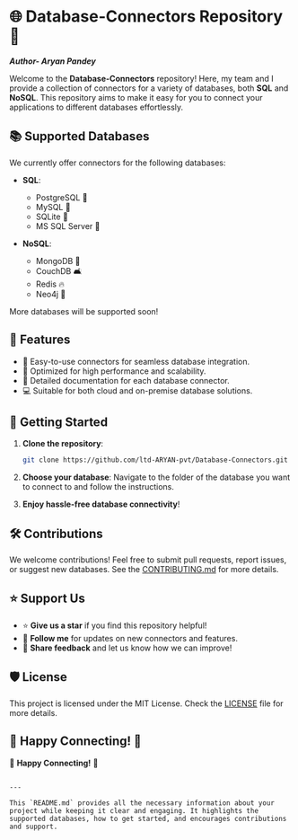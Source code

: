 # 🌐 Database-Connectors Repository 🚀

_**Author- Aryan Pandey**_

Welcome to the **Database-Connectors** repository! Here, my team and I provide a collection of connectors for a variety of databases, both **SQL** and **NoSQL**. This repository aims to make it easy for you to connect your applications to different databases effortlessly.

## 📚 Supported Databases

We currently offer connectors for the following databases:

- **SQL**:
  - PostgreSQL 🐘
  - MySQL 🐬
  - SQLite 📄
  - MS SQL Server 🏢

- **NoSQL**:
  - MongoDB 🍃
  - CouchDB 🛋️
  - Redis 🔥
  - Neo4j 🌿

More databases will be supported soon!

## 🚀 Features

- 🔧 Easy-to-use connectors for seamless database integration.
- 🚀 Optimized for high performance and scalability.
- 📖 Detailed documentation for each database connector.
- 💻 Suitable for both cloud and on-premise database solutions.

## 📖 Getting Started

1. **Clone the repository**:
   ```bash
   git clone https://github.com/ltd-ARYAN-pvt/Database-Connectors.git
   ```

2. **Choose your database**: Navigate to the folder of the database you want to connect to and follow the instructions.

3. **Enjoy hassle-free database connectivity**!

## 🛠️ Contributions

We welcome contributions! Feel free to submit pull requests, report issues, or suggest new databases. See the [CONTRIBUTING.md](CONTRIBUTING.md) for more details.

## ⭐ Support Us

- ⭐ **Give us a star** if you find this repository helpful!
- 🤝 **Follow me** for updates on new connectors and features.
- 📝 **Share feedback** and let us know how we can improve!

## 🛡️ License

This project is licensed under the MIT License. Check the [LICENSE](LICENSE) file for more details.

## 🚀 Happy Connecting! 🌟

🚀 **Happy Connecting!** 🌟
```

---

This `README.md` provides all the necessary information about your project while keeping it clear and engaging. It highlights the supported databases, how to get started, and encourages contributions and support.
